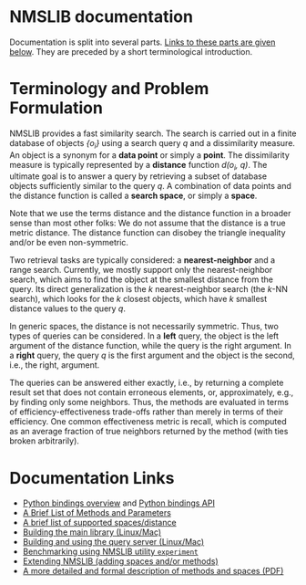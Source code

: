 # NMSLIB documentation

Documentation is split into several parts. 
[Links to these parts are given below](#documentation-links).
They are preceded by a short terminological introduction.

# Terminology and Problem Formulation

NMSLIB provides a fast similarity search.
The search is carried out in a finite database of objects _{o<sub>i</sub>}_
using a search query _q_ and a dissimilarity measure.
 An object is a synonym for a **data point** or simply a **point**. 
 The dissimilarity measure is typically represented by a **distance** function _d(o<sub>i</sub>, q)_. 
The ultimate goal is to answer a query by retrieving a subset of database objects sufficiently similar to the query _q_.
A combination of data points and the distance function is called a **search space**,
or simply a **space**.


Note that we use the terms distance and the distance function in a broader sense than
most other folks:
We do not assume that the distance is a true metric distance. 
The distance function can disobey the triangle inequality and/or be even non-symmetric.

Two retrieval tasks are typically considered: a **nearest-neighbor** and a range search.
Currently, we mostly support only the nearest-neighbor search,
which  aims to find the object at the smallest distance from the query.
Its direct generalization is the _k_ nearest-neighbor search (the _k_-NN search),
which looks for the _k_  closest objects, which 
have _k_ smallest distance values to the query _q_.
 
In generic spaces, the distance is not necessarily symmetric. 
Thus, two types of queries can be considered. 
In a  **left** query, the object is the left argument of the distance function,
while the query is the right argument.
In a **right** query, the query _q_ is the first argument and the object is the second, i.e., the right, argument.

The queries can be answered either exactly, 
i.e., by returning a complete result set that does not contain erroneous elements, or, 
approximately, e.g., by finding only some neighbors.
Thus, the methods are evaluated in terms of efficiency-effectiveness trade-offs
rather than merely in terms of their efficiency.
One common effectiveness metric is recall, 
which is computed as
an average fraction of true neighbors returned by the method (with ties broken arbitrarily).

# Documentation Links

* [Python bindings overview](/python_bindings) and [Python bindings API](https://nmslib.github.io/nmslib/index.html)
* [A Brief List of Methods and Parameters](/manual/methods.md)
* [A brief list of supported spaces/distance](/manual/spaces.md)
* [Building the main library (Linux/Mac)](/manual/build.md)
* [Building and using the query server (Linux/Mac)](/manual/query_server.md)
* [Benchmarking using NMSLIB utility ``experiment``](/manual/benchmarking.md)
* [Extending NMSLIB (adding spaces and/or methods)](/manual/extend.md)
* [A more detailed and formal description of methods and spaces (PDF)](/manual/latex/manual.pdf)

